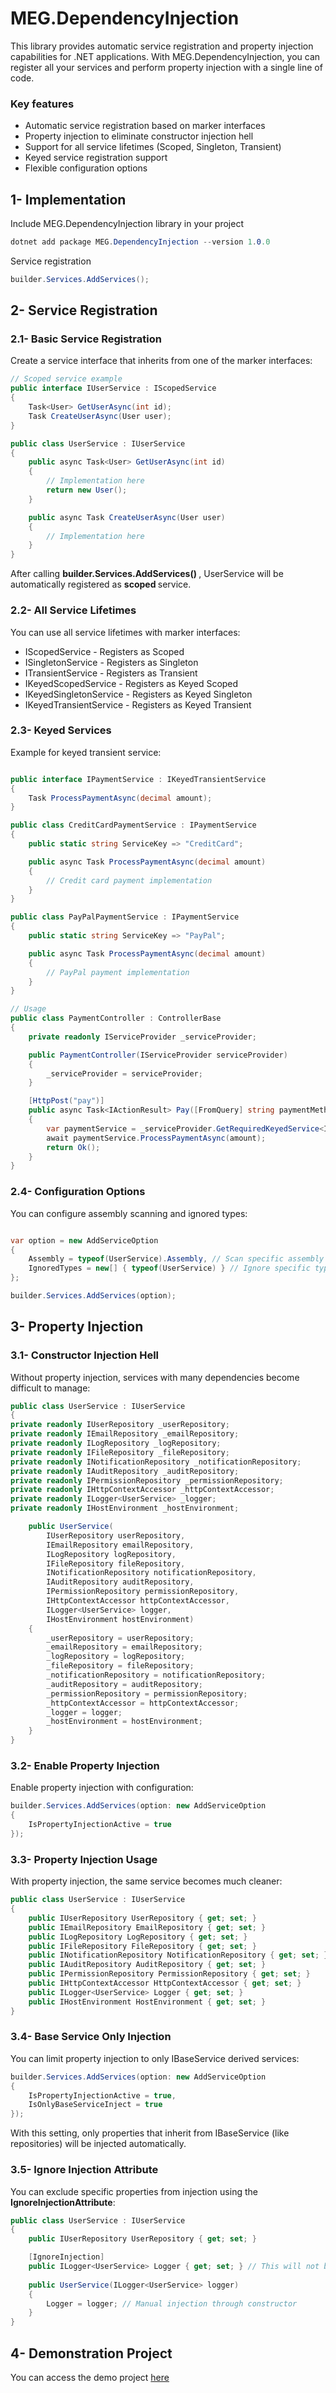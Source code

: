 # MEG.DependencyInjection

This library provides automatic service registration and property injection capabilities for .NET applications. With MEG.DependencyInjection, you can register all your services and perform property injection with a single line of code.

### Key features
<ul>
<li> Automatic service registration based on marker interfaces </li>
<li> Property injection to eliminate constructor injection hell</li>
<li> Support for all service lifetimes (Scoped, Singleton, Transient)</li>
<li> Keyed service registration support</li>
<li> Flexible configuration options </li> 
</ul>

## 1- Implementation

Include MEG.DependencyInjection library in your project

```csharp
dotnet add package MEG.DependencyInjection --version 1.0.0
```

Service registration

```csharp
builder.Services.AddServices();
```

## 2- Service Registration

### 2.1- Basic Service Registration

Create a service interface that inherits from one of the marker interfaces:

```csharp
// Scoped service example
public interface IUserService : IScopedService
{
    Task<User> GetUserAsync(int id);
    Task CreateUserAsync(User user);
}

public class UserService : IUserService
{
    public async Task<User> GetUserAsync(int id)
    {
        // Implementation here
        return new User();
    }

    public async Task CreateUserAsync(User user)
    {
        // Implementation here
    }
}
```

After calling <b> builder.Services.AddServices() </b> , UserService will be automatically registered as <b> scoped </b> service. 

### 2.2- All Service Lifetimes

You can use all service lifetimes with marker interfaces:
<ul>
<li> IScopedService - Registers as Scoped </li> 
<li> ISingletonService - Registers as Singleton </li> 
<li> ITransientService - Registers as Transient </li> 
<li> IKeyedScopedService - Registers as Keyed Scoped </li> 
<li> IKeyedSingletonService - Registers as Keyed Singleton </li> 
<li> IKeyedTransientService - Registers as Keyed Transient </li> 
</ul>

### 2.3- Keyed Services

Example for keyed transient service:

```csharp

public interface IPaymentService : IKeyedTransientService
{
    Task ProcessPaymentAsync(decimal amount);
}

public class CreditCardPaymentService : IPaymentService
{
    public static string ServiceKey => "CreditCard";

    public async Task ProcessPaymentAsync(decimal amount)
    {
        // Credit card payment implementation
    }
}

public class PayPalPaymentService : IPaymentService
{
    public static string ServiceKey => "PayPal";

    public async Task ProcessPaymentAsync(decimal amount)
    {
        // PayPal payment implementation
    }
}

// Usage
public class PaymentController : ControllerBase
{
    private readonly IServiceProvider _serviceProvider;

    public PaymentController(IServiceProvider serviceProvider)
    {
        _serviceProvider = serviceProvider;
    }

    [HttpPost("pay")]
    public async Task<IActionResult> Pay([FromQuery] string paymentMethod, [FromBody] decimal amount)
    {
        var paymentService = _serviceProvider.GetRequiredKeyedService<IPaymentService>(paymentMethod);
        await paymentService.ProcessPaymentAsync(amount);
        return Ok();
    }
}

```


### 2.4- Configuration Options

You can configure assembly scanning and ignored types: 

```csharp

var option = new AddServiceOption
{
    Assembly = typeof(UserService).Assembly, // Scan specific assembly
    IgnoredTypes = new[] { typeof(UserService) } // Ignore specific types
};

builder.Services.AddServices(option);
```


## 3- Property Injection


### 3.1- Constructor Injection Hell
Without property injection, services with many dependencies become difficult to manage:

```csharp
public class UserService : IUserService
{
private readonly IUserRepository _userRepository;
private readonly IEmailRepository _emailRepository;
private readonly ILogRepository _logRepository;
private readonly IFileRepository _fileRepository;
private readonly INotificationRepository _notificationRepository;
private readonly IAuditRepository _auditRepository;
private readonly IPermissionRepository _permissionRepository;
private readonly IHttpContextAccessor _httpContextAccessor;
private readonly ILogger<UserService> _logger;
private readonly IHostEnvironment _hostEnvironment;

    public UserService(
        IUserRepository userRepository,
        IEmailRepository emailRepository,
        ILogRepository logRepository,
        IFileRepository fileRepository,
        INotificationRepository notificationRepository,
        IAuditRepository auditRepository,
        IPermissionRepository permissionRepository,
        IHttpContextAccessor httpContextAccessor,
        ILogger<UserService> logger,
        IHostEnvironment hostEnvironment)
    {
        _userRepository = userRepository;
        _emailRepository = emailRepository;
        _logRepository = logRepository;
        _fileRepository = fileRepository;
        _notificationRepository = notificationRepository;
        _auditRepository = auditRepository;
        _permissionRepository = permissionRepository;
        _httpContextAccessor = httpContextAccessor;
        _logger = logger;
        _hostEnvironment = hostEnvironment;
    }
}
```

### 3.2- Enable Property Injection

Enable property injection with configuration:

```csharp
builder.Services.AddServices(option: new AddServiceOption
{
    IsPropertyInjectionActive = true
});
```

### 3.3- Property Injection Usage
With property injection, the same service becomes much cleaner:

```csharp
public class UserService : IUserService
{
    public IUserRepository UserRepository { get; set; }
    public IEmailRepository EmailRepository { get; set; }
    public ILogRepository LogRepository { get; set; }
    public IFileRepository FileRepository { get; set; }
    public INotificationRepository NotificationRepository { get; set; }
    public IAuditRepository AuditRepository { get; set; }
    public IPermissionRepository PermissionRepository { get; set; }
    public IHttpContextAccessor HttpContextAccessor { get; set; }
    public ILogger<UserService> Logger { get; set; }
    public IHostEnvironment HostEnvironment { get; set; }
}
```

### 3.4- Base Service Only Injection

You can limit property injection to only IBaseService derived services:

```csharp
builder.Services.AddServices(option: new AddServiceOption
{
    IsPropertyInjectionActive = true,
    IsOnlyBaseServiceInject = true
});
```
With this setting, only properties that inherit from IBaseService (like repositories) will be injected automatically.  

### 3.5- Ignore Injection Attribute

You can exclude specific properties from injection using the <b>IgnoreInjectionAttribute</b>:

```csharp
public class UserService : IUserService
{
    public IUserRepository UserRepository { get; set; }

    [IgnoreInjection]
    public ILogger<UserService> Logger { get; set; } // This will not be injected
    
    public UserService(ILogger<UserService> logger)
    {
        Logger = logger; // Manual injection through constructor
    }
}
```

## 4- Demonstration Project

You can access the demo project [here](https://github.com/mwlt68/MEG/tree/main/demo/MEG.Demo.DependencyInjection.Api)